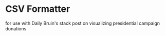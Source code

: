 # CSV Formatter
for use with Daily Bruin's stack post on visualizing presidential campaign donations
